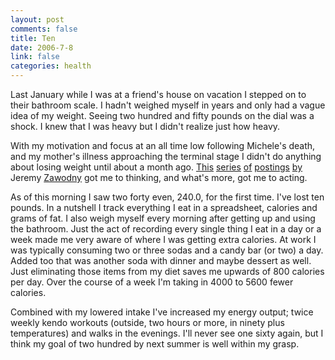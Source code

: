 ```yaml
--- 
layout: post
comments: false
title: Ten
date: 2006-7-8
link: false
categories: health
---
```

Last January while I was at a friend's house on vacation I stepped on to their bathroom scale. I hadn't weighed myself in years and only had a vague idea of my weight. Seeing two hundred and fifty pounds on the dial was a shock. I knew that I was heavy but I didn't realize just how heavy.

With my motivation and focus at an all time low following Michele's death, and my mother's illness approaching the terminal stage I didn't do anything about losing weight until about a month ago. <a href="http://jeremy.zawodny.com/blog/archives/006836.html">This</a> <a href="http://jeremy.zawodny.com/blog/archives/006845.html">series</a> <a href="http://jeremy.zawodny.com/blog/archives/006851.html">of</a> <a href="http://jeremy.zawodny.com/blog/archives/006864.html">postings</a> <a href="http://jeremy.zawodny.com/blog/archives/006867.html">by</a> <a hrf="http://jeremy.zawodny.com/blog/archives/006878.html">Jeremy</a> <a href="http://jeremy.zawodny.com/blog/">Zawodny</a> got me to thinking, and what's more, got me to acting.

As of this morning I saw two forty even, 240.0, for the first time. I've lost ten pounds. In a nutshell I track everything I eat in a spreadsheet, calories and grams of fat. I also weigh myself every morning after getting up and using the bathroom.  Just the act of recording every single thing I eat in a day or a week made me very aware of where I was getting extra calories. At work I was typically consuming two or three sodas and a candy bar (or two) a day. Added too that was another soda with dinner and maybe dessert as well. Just eliminating those items from my diet saves me upwards of 800 calories per day. Over the course of a week I'm taking in 4000 to 5600 fewer calories.

Combined with my lowered intake I've increased my energy output; twice weekly kendo workouts (outside, two hours or more, in ninety plus temperatures) and walks in the evenings. I'll never see one sixty again, but I think my goal of two hundred by next summer is well within my grasp.
